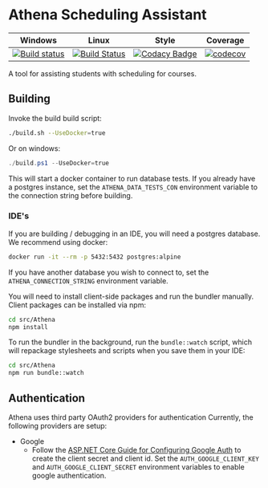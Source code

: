 # Athena Scheduling Assistant

| Windows | Linux | Style | Coverage |
| ------- | ----- | ----- | -------- |
| [![Build status](https://ci.appveyor.com/api/projects/status/sfdfysdjn9806apq/branch/master?svg=true)](https://ci.appveyor.com/project/athena-scheduler/athena/branch/master) | [![Build Status](https://travis-ci.org/athena-scheduler/athena.svg?branch=master)](https://travis-ci.org/athena-scheduler/athena) | [![Codacy Badge](https://api.codacy.com/project/badge/Grade/013e28793a554168b6f2ac337df77ebc)](https://www.codacy.com/app/athena-scheduler/athena?utm_source=github.com&amp;utm_medium=referral&amp;utm_content=athena-scheduler/athena&amp;utm_campaign=Badge_Grade) | [![codecov](https://codecov.io/gh/athena-scheduler/athena/branch/master/graph/badge.svg)](https://codecov.io/gh/athena-scheduler/athena) |

A tool for assisting students with scheduling for courses.

## Building

Invoke the build build script:

```bash
./build.sh --UseDocker=true
```

Or on windows:

```powershell
./build.ps1 --UseDocker=true
```

This will start a docker container to run database tests. If you already have a postgres instance, set the
`ATHENA_DATA_TESTS_CON` environment variable to the connection string before building.

### IDE's

If you are building / debugging in an IDE, you will need a postgres database. We recommend using docker:

```bash
docker run -it --rm -p 5432:5432 postgres:alpine
```

If you have another database you wish to connect to, set the `ATHENA_CONNECTION_STRING` environment variable.

You will need to install client-side packages and run the bundler manually. Client packages can be installed
via npm:

```bash
cd src/Athena
npm install
```

To run the bundler in the background, run the `bundle::watch` script, which will repackage stylesheets and
scripts when you save them in your IDE:

```bash
cd src/Athena
npm run bundle::watch
```

## Authentication

Athena uses third party OAuth2 providers for authentication Currently, the following providers are setup:

* Google
  * Follow the [ASP.NET Core Guide for Configuring Google Auth](https://docs.microsoft.com/en-us/aspnet/core/security/authentication/social/google-logins?tabs=aspnetcore2x#create-the-app-in-google-api-console) to create the client secret and client id. Set the `AUTH_GOOGLE_CLIENT_KEY` and `AUTH_GOOGLE_CLIENT_SECRET` environment variables to enable google authentication.
